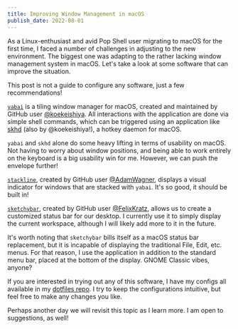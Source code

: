 ```yaml
---
title: Improving Window Management in macOS
publish_date: 2022-08-01
---
```


As a Linux-enthusiast and avid Pop Shell user migrating to macOS for the first time, I faced a number of challenges in adjusting to the new environment. The biggest one was adapting to the rather lacking window management system in macOS. Let's take a look at some software that can improve the situation.

This post is not a guide to configure any software, just a few recommendations!

[`yabai`](https://github.com/koekeishiya/yabai) is a tiling window manager for macOS, created and maintained by GitHub user [@koekeishiya](https://github.com/koekeishiya). All interactions with the application are done via simple shell commands, which can be triggered using an application like [skhd](https://github.com/koekeishiya/skhd) (also by @koekeishiya!), a hotkey daemon for macOS.

`yabai` and `skhd` alone do some heavy lifting in terms of usability on macOS. Not having to worry about window positions, and being able to work entirely on the keyboard is a big usability win for me. However, we can push the envelope further!

[`stackline`](https://github.com/AdamWagner/stackline), created by GitHub user [@AdamWagner](https://github.com/AdamWagner), displays a visual indicator for windows that are stacked with `yabai`. It's so good, it should be built in!

[`sketchybar`](https://github.com/FelixKratz/SketchyBar), created by GitHub user [@FelixKratz](https://github.com/FelixKratz), allows us to create a customized status bar for our desktop. I currently use it to simply display the current workspace, although I will likely add more to it in the future.

It's worth noting that `sketchybar` bills itself as a macOS status bar replacement, but it is incapable of displaying the traditional File, Edit, etc. menus. For that reason, I use the application in addition to the standard menu bar, placed at the bottom of the display. GNOME Classic vibes, anyone?

If you are interested in trying out any of this software, I have my configs all available in my [dotfiles repo](https://github.com/jacobranson/dotfiles). I try to keep the configurations intuitive, but feel free to make any changes you like.

Perhaps another day we will revisit this topic as I learn more. I am open to suggestions, as well!
